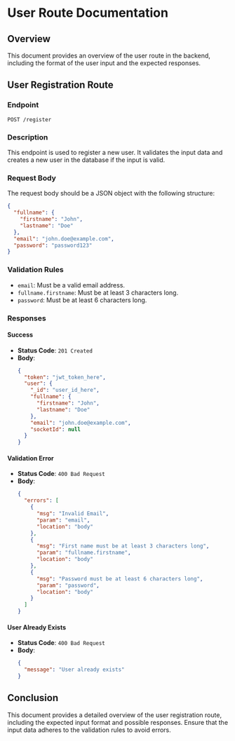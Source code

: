 # User Route Documentation

## Overview

This document provides an overview of the user route in the backend, including the format of the user input and the expected responses.

## User Registration Route

### Endpoint

`POST /register`

### Description

This endpoint is used to register a new user. It validates the input data and creates a new user in the database if the input is valid.

### Request Body

The request body should be a JSON object with the following structure:

```json
{
  "fullname": {
    "firstname": "John",
    "lastname": "Doe"
  },
  "email": "john.doe@example.com",
  "password": "password123"
}
```

### Validation Rules

- `email`: Must be a valid email address.
- `fullname.firstname`: Must be at least 3 characters long.
- `password`: Must be at least 6 characters long.

### Responses

#### Success

- **Status Code**: `201 Created`
- **Body**:
  ```json
  {
    "token": "jwt_token_here",
    "user": {
      "_id": "user_id_here",
      "fullname": {
        "firstname": "John",
        "lastname": "Doe"
      },
      "email": "john.doe@example.com",
      "socketId": null
    }
  }
  ```

#### Validation Error

- **Status Code**: `400 Bad Request`
- **Body**:
  ```json
  {
    "errors": [
      {
        "msg": "Invalid Email",
        "param": "email",
        "location": "body"
      },
      {
        "msg": "First name must be at least 3 characters long",
        "param": "fullname.firstname",
        "location": "body"
      },
      {
        "msg": "Password must be at least 6 characters long",
        "param": "password",
        "location": "body"
      }
    ]
  }
  ```

#### User Already Exists

- **Status Code**: `400 Bad Request`
- **Body**:
  ```json
  {
    "message": "User already exists"
  }
  ```

## Conclusion

This document provides a detailed overview of the user registration route, including the expected input format and possible responses. Ensure that the input data adheres to the validation rules to avoid errors.
